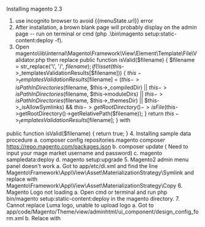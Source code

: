 Installing magento 2.3
1. use incognito browser to avoid {{menuState.url}} error
2. After installation, a brown blank page will probably display on the admin page --
run on terminal or cmd (php .\bin\magento setup:static-content:deploy -f).
3.  Open magento\lib\internal\Magento\Framework\View\Element\Template\File\Validator.php then replace public function isValid($filename)
{
    $filename = str_replace('\\', '/', $filename);
    if (!isset($this->_templatesValidationResults[$filename])) {
        $this->_templatesValidationResults[$filename] =
            ($this->isPathInDirectories($filename, $this->_compiledDir)
                || $this->isPathInDirectories($filename, $this->moduleDirs)
                || $this->isPathInDirectories($filename, $this->_themesDir)
                || $this->_isAllowSymlinks)
            && $this->getRootDirectory()->isFile($this->getRootDirectory()->getRelativePath($filename));
    }
    return $this->_templatesValidationResults[$filename];
}
with
 
public function isValid($filename)
    {
       return true;
    }
4. Installing sample data procedure
    a. composer config repositories.magento composer https://repo.magento.com/packages.json
    b. composer update ( Need to input your mage market username and password)
    c. magento sampledata:deploy
    d. magento setup:upgrade
5. Magento2 admin menu panel doesn't work
    a. Got to app/etc/di.xml and find the line 
    Magento\Framework\App\View\Asset\MaterializationStrategy\Symlink
    and replace with Magento\Framework\App\View\Asset\MaterializationStrategy\Copy
6. Magento Logo not loading
    a. Open cmd or terminal and run php bin/magento setup:static-content:deploy in the magento directory.
7. Cannot replace Luma logo, unable to upload logo
    a. Got to app/code/Magento/Theme/view/adminhtml/ui_component/design_config_form.xml
    b. Relace <field name="head_shortcut_icon" formElement="fileUploader"> with <field name="head_shortcut_icon" formElement="imageUploader">